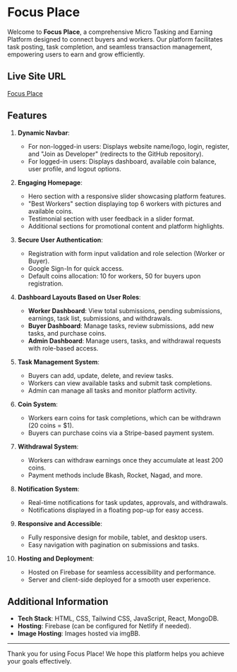 # Focus Place

Welcome to **Focus Place**, a comprehensive Micro Tasking and Earning Platform designed to connect buyers and workers. Our platform facilitates task posting, task completion, and seamless transaction management, empowering users to earn and grow efficiently.
  
## Live Site URL
[Focus Place](https://focus-place-micro-job-placement.surge.sh/)

## Features
1. **Dynamic Navbar**:
   - For non-logged-in users: Displays website name/logo, login, register, and "Join as Developer" (redirects to the GitHub repository).
   - For logged-in users: Displays dashboard, available coin balance, user profile, and logout options.

2. **Engaging Homepage**:
   - Hero section with a responsive slider showcasing platform features.
   - "Best Workers" section displaying top 6 workers with pictures and available coins.
   - Testimonial section with user feedback in a slider format.
   - Additional sections for promotional content and platform highlights.

3. **Secure User Authentication**:
   - Registration with form input validation and role selection (Worker or Buyer).
   - Google Sign-In for quick access.
   - Default coins allocation: 10 for workers, 50 for buyers upon registration.

4. **Dashboard Layouts Based on User Roles**:
   - **Worker Dashboard**: View total submissions, pending submissions, earnings, task list, submissions, and withdrawals.
   - **Buyer Dashboard**: Manage tasks, review submissions, add new tasks, and purchase coins.
   - **Admin Dashboard**: Manage users, tasks, and withdrawal requests with role-based access.

5. **Task Management System**:
   - Buyers can add, update, delete, and review tasks.
   - Workers can view available tasks and submit task completions.
   - Admin can manage all tasks and monitor platform activity.

6. **Coin System**:
   - Workers earn coins for task completions, which can be withdrawn (20 coins = $1).
   - Buyers can purchase coins via a Stripe-based payment system.

7. **Withdrawal System**:
   - Workers can withdraw earnings once they accumulate at least 200 coins.
   - Payment methods include Bkash, Rocket, Nagad, and more.

8. **Notification System**:
   - Real-time notifications for task updates, approvals, and withdrawals.
   - Notifications displayed in a floating pop-up for easy access.

9. **Responsive and Accessible**:
   - Fully responsive design for mobile, tablet, and desktop users.
   - Easy navigation with pagination on submissions and tasks.

10. **Hosting and Deployment**:
    - Hosted on Firebase for seamless accessibility and performance.
    - Server and client-side deployed for a smooth user experience.

## Additional Information
- **Tech Stack**: HTML, CSS, Tailwind CSS, JavaScript, React, MongoDB.
- **Hosting**: Firebase (can be configured for Netlify if needed).
- **Image Hosting**: Images hosted via imgBB.

---

Thank you for using Focus Place! We hope this platform helps you achieve your goals effectively.
